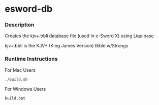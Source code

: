 # esword-db

### Description
Creates the kjv+.bbli database file (used in e-Sword X) using Liquibase

kjv+.bbli is the KJV+ (King James Version) Bible w/Strongs

### Runtime Instructions

For Mac Users

`./build.sh`

For Windows Users

`build.bat`
